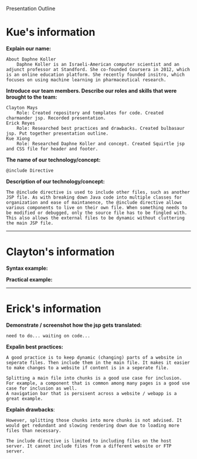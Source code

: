 Presentation Outline

# Kue's information
**Explain our name:**

    About Daphne Koller
        Daphne Koller is an Israeli-American computer scientist and an adjunct professor at Standford. She co-founded Coursera in 2012, which is an online education platform. She recently founded insitro, which focuses on using machine learning in pharmaceutical research.

**Introduce our team members. Describe our roles and skills that were brought to the team:**

    Clayton Mays
        Role: Created repository and templates for code. Created charmander jsp. Recorded presentation.
    Erick Reyes
        Role: Researched best practices and drawbacks. Created bulbasaur jsp. Put together presentation outline.
    Kue Xiong
        Role: Researched Daphne Koller and concept. Created Squirtle jsp and CSS file for header and footer.

**The name of our technology/concept:**

    @include Directive

**Description of our technology/concept:**

    The @include directive is used to include other files, such as another JSP file. As with breaking down Java code into multiple classes for organization and ease of maintanence, the @include directive allows various components to live on their own file. When something needs to be modified or debugged, only the source file has to be fingled with. This also allows the external files to be dynamic without cluttering the main JSP file.

---
# Clayton's information
**Syntax example:**

**Practical example:**

---
# Erick's information
**Demonstrate / screenshot how the jsp gets translated:**

    need to do... waiting on code...

**Expalin best practices:**

    A good practice is to keep dynamic (changing) parts of a website in seperate files. Then include them in the main file. It makes it easier to make changes to a website if content is in a seperate file.

    Splitting a main file into chunks is a good use case for inclusion. For example, a component that is common among many pages is a good use case for inclusion as well.
    A navigation bar that is persisent across a website / webapp is a great example.
**Explain drawbacks**:

    However, splitting those chunks into more chunks is not advised. It would get redundant and slowing rendering down due to loading more files than necessary.

    The include directive is limited to including files on the host server. It cannot include files from a different website or FTP server.

